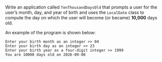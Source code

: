 Write an application called `TenThousandDaysOld` that prompts a user for the user’s month, day, and year of birth and uses the `LocalDate` class to compute the day on which the user will become (or became) **10,000** days old. 

An example of the program is shown below: 

```
Enter your birth month as an integer >> 04
Enter your birth day as an integer >> 23
Enter your birth year as a four-digit integer >> 1999
You are 10000 days old on 2026-09-08
```

